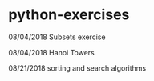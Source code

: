# python-exercises

08/04/2018 Subsets exercise

08/04/2018 Hanoi Towers

08/21/2018 sorting and search algorithms
